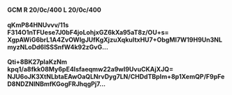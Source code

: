 #### GCM R 20/0c/400 L 20/0c/400
**qKmP84HNUvvv/11s**<br/>**F314O1nTFUese7J0bF4joLohjxGZ6kXa95aT8z/OU+s=**<br/>**XgpAWiG6brL1A4ZvOWIgJUfKgXjzuXqkuItxHU7+ObgMI7W19H9Un3NLmyzNLoDd6ISSSnfW4k92zGvG...**<br/><br/>
**Qti+8BK27pIaKzNm**<br/>**kpq1/a8fkk08My6pE4lsfaeqmw22a9wI9UvuCKAjXJQ=**<br/>**NJU6oJK3XtNLbtaEAwOaQLNrvDyg7LN/CHDdTBplm+8p1XemQP/F9pFeD8NDZNlNBmfKGogFRJhqgPj7...**
